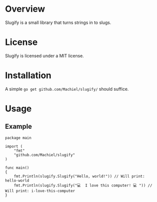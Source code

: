 # Overview

Slugify is a small library that turns strings in to slugs.

# License
Slugify is licensed under a MIT license.

# Installation
A simple `go get github.com/Machiel/slugify/` should suffice.

# Usage

## Example

	package main

	import (
		"fmt"
		"github.com/Machiel/slugify"
	)

	func main()
	{
		fmt.Println(slugify.Slugify("Hello, world!")) // Will print: hello-world
		fmt.Println(slugify.Slugify("💻  I love this computer! 💻 ")) // Will print: i-love-this-computer
	}
